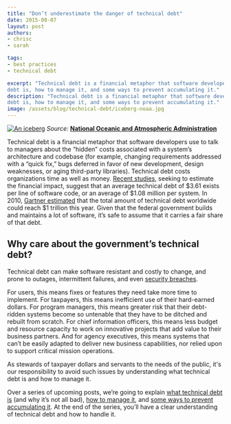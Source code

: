 ```yaml
---
title: "Don’t underestimate the danger of technical debt"
date: 2015-08-07
layout: post
authors:
- chrisc
- sarah

tags:
- best practices
- technical debt

excerpt: "Technical debt is a financial metaphor that software developers use to talk to managers about the “hidden” costs associated with a system’s architecture and codebase. Over a series of upcoming posts, we’re going to explain what technical
debt is, how to manage it, and some ways to prevent accumulating it."
description: "Technical debt is a financial metaphor that software developers use to talk to managers about the “hidden” costs associated with a system’s architecture and codebase. Over a series of upcoming posts, we’re going to explain what technical
debt is, how to manage it, and some ways to prevent accumulating it."
image: /assets/blog/technical-debt/iceberg-noaa.jpg
---
```


[![An iceberg]({{site.baseurl}}/assets/blog/technical-debt/iceberg-noaa.jpg)](https://www.flickr.com/photos/usoceangov/8290528771/)
*Source:* [**National Oceanic and Atmospheric
Administration**](https://www.flickr.com/photos/usoceangov/8290528771/)

Technical debt is a financial metaphor that software developers use to
talk to managers about the “hidden” costs associated with a system’s
architecture and codebase (for example, changing requirements addressed
with a “quick fix,” bugs deferred in favor of new development, design
weaknesses, or aging third-party libraries). Technical debt costs
organizations time as well as money. [Recent
studies](http://www.castsoftware.com/research-labs/technical-debt-estimation),
seeking to estimate the financial impact, suggest that an average
technical debt of $3.61 exists per line of software code, or an average
of $1.08 million per system. In 2010, [Gartner
estimated](http://www.gartner.com/newsroom/id/1439513) that the total
amount of technical debt worldwide could reach $1 trillion this year.
Given that the federal government builds and maintains a lot of
software, it’s safe to assume that it carries a fair share of that debt.

## Why care about the government’s technical debt?

Technical debt can make software resistant and costly to change, and
prone to outages, intermittent failures, and even [security
breaches](http://www.techrepublic.com/blog/it-security/be-careful-not-to-incur-security-debt/).

For users, this means fixes or features they need take more time to
implement. For taxpayers, this means inefficient use of their
hard-earned dollars. For program managers, this means greater risk that
their debt-ridden systems become so untenable that they have to be
ditched and rebuilt from scratch. For chief information officers, this
means less budget and resource capacity to work on innovative projects
that add value to their business partners. And for agency executives,
this means systems that can’t be easily adapted to deliver new business
capabilities, nor relied upon to support critical mission operations.

As stewards of taxpayer dollars and servants to the needs of the public,
it's our responsibility to avoid such issues by understanding what
technical debt is and how to manage it.

Over a series of upcoming posts, we’re going to explain [what technical
debt is](https://18f.gsa.gov/2015/09/04/what-is-technical-debt/) (and why it’s not all bad), [how to manage it](https://18f.gsa.gov/2015/10/05/managing-technical-debt/), and [some ways to
prevent accumulating it](https://18f.gsa.gov/2015/10/22/preventing-technical-debt/). At the end of the series, you’ll have a clear
understanding of technical debt and how to handle it.
